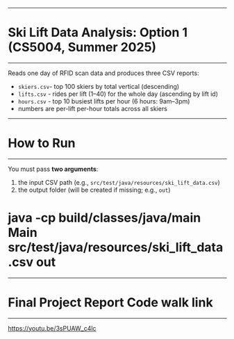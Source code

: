 __________________________________________________________________________________
# Ski Lift Data Analysis: Option 1 (CS5004, Summer 2025)
__________________________________________________________________________________
Reads one day of RFID scan data and produces three CSV reports:

- `skiers.csv`- top 100 skiers by total vertical (descending)
- `lifts.csv` - rides per lift (1–40) for the whole day (ascending by lift id)
- `hours.csv` - top 10 busiest lifts per hour (6 hours: 9am–3pm)
- numbers are per-lift per-hour totals across all skiers

__________________________________________________________________________________
# How to Run
__________________________________________________________________________________
You must pass **two arguments**:
1) the input CSV path (e.g., `src/test/java/resources/ski_lift_data.csv`)
2) the output folder (will be created if missing; e.g., `out`)

# java -cp build/classes/java/main Main src/test/java/resources/ski_lift_data.csv out


__________________________________________________________________________________
# Final Project Report Code walk link
__________________________________________________________________________________
https://youtu.be/3sPUAW_c4lc
